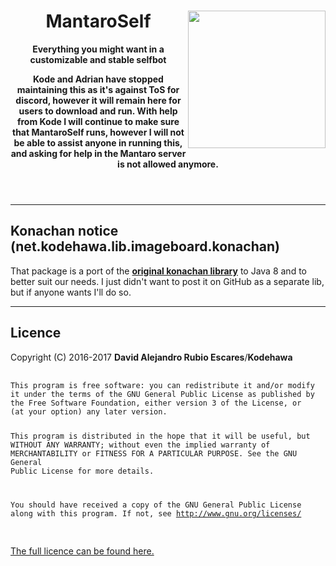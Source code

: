 <!DOCTYPE html>
<html>
    <header>
        <img align="right" src="https://i.imgur.com/SWDen2V.png" height="220" width="220">
        <h1>MantaroSelf</h1>
        <p><b>Everything you might want in a customizable and stable selfbot</b></p>
        <p><b>Kode and Adrian have stopped maintaining this as it's against ToS for discord, however it will remain here for users to download and run. With help from Kode I will continue to make sure that MantaroSelf runs, however I will not be able to assist anyone in running this, and asking for help in the Mantaro server is not allowed anymore.</b></p>
    </header>
    <body>
        <hr>
        <h2>Konachan notice (net.kodehawa.lib.imageboard.konachan)</h2>
        <p>That package is a port of the <a href="https://github.com/Mxrck/KonachanLib"><b>original konachan library</b></a> to Java 8 and to better suit our needs. I just didn't want to post it on GitHub as a separate lib, but if anyone wants I'll do so.</p>
        <hr>      
        <h2>Licence</h2>
        <p>Copyright (C) 2016-2017 <b>David Alejandro Rubio Escares</b>/<b>Kodehawa</b></p>
        <pre>
            <code>
This program is free software: you can redistribute it and/or modify
it under the terms of the GNU General Public License as published by
the Free Software Foundation, either version 3 of the License, or
(at your option) any later version.

This program is distributed in the hope that it will be useful,
but WITHOUT ANY WARRANTY; without even the implied warranty of
MERCHANTABILITY or FITNESS FOR A PARTICULAR PURPOSE.  See the
GNU General Public License for more details.

You should have received a copy of the GNU General Public License
along with this program.  If not, see http://www.gnu.org/licenses/
            </code>
        </pre>
        <a href="https://github.com/Kodehawa/MantaroBot/blob/master/LICENSE">The full licence can be found here.</a>
    </body>
</html>
